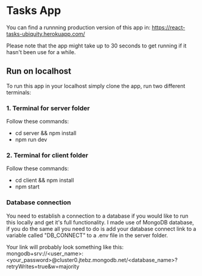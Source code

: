 # Tasks App

You can find a runnning production version of this app in: https://react-tasks-ubiquity.herokuapp.com/

Please note that the app might take up to 30 seconds to get running if it hasn't been use for a while.

## Run on localhost

To run this app in your localhost simply clone the app, run two different terminals:

### 1. Terminal for server folder

Follow these commands:
  - cd server && npm install
  - npm run dev
  
### 2. Terminal for client folder

Follow these commands:
  - cd client && npm install
  - npm start
  
### Database connection

You need to establish a connection to a database if you would like to run this locally and get it's full functionality. I made use of MongoDB database, if you do the same all you need to do is add your database connect link to a variable called "DB_CONNECT" to a .env file in the server folder.

Your link will probably look something like this: mongodb+srv://<user_name>:<your_password>@cluster0.jtebz.mongodb.net/<database_name>?retryWrites=true&w=majority
